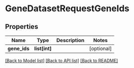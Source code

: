 # GeneDatasetRequestGeneIds

## Properties
Name | Type | Description | Notes
------------ | ------------- | ------------- | -------------
**gene_ids** | **list[int]** |  | [optional] 

[[Back to Model list]](../README.md#documentation-for-models) [[Back to API list]](../README.md#documentation-for-api-endpoints) [[Back to README]](../README.md)


